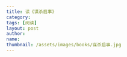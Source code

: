 ```yaml
---
title: 读《谋杀启事》  
category:  
tags: [阅读]  
layout: post  
author:  
name: 
thumbnail: /assets/images/books/谋杀启事.jpg
---
```


